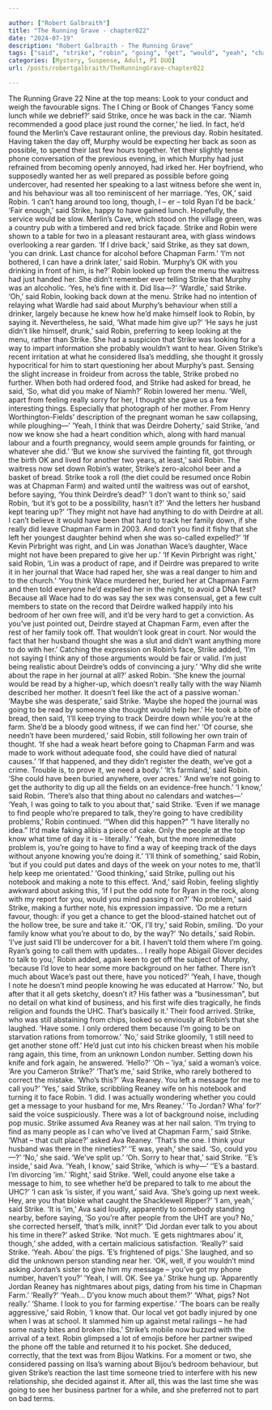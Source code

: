 ```yaml
---

author: ["Robert Galbraith"]
title: "The Running Grave - chapter022"
date: "2024-07-19"
description: "Robert Galbraith - The Running Grave"
tags: ["said", "strike", "robin", "going", "get", "would", "yeah", "chapman", "deirdre", "know", "murphy", "really", "think", "could", "farm", "find", "wace", "time", "ava", "day", "last", "prepared", "ok", "thought", "got"]
categories: [Mystery, Suspense, Adult, PI DUO]
url: /posts/robertgalbraith/TheRunningGrave-chapter022

---
```



The Running Grave
22
Nine at the top means:
Look to your conduct and weigh the favourable signs.
The I Ching or Book of Changes
‘Fancy some lunch while we debrief?’ said Strike, once he was back in the car. ‘Niamh recommended a good place just round the corner,’ he lied. In fact, he’d found the Merlin’s Cave restaurant online, the previous day.
Robin hesitated. Having taken the day off, Murphy would be expecting her back as soon as possible, to spend their last few hours together. Yet their slightly tense phone conversation of the previous evening, in which Murphy had just refrained from becoming openly annoyed, had irked her. Her boyfriend, who supposedly wanted her as well prepared as possible before going undercover, had resented her speaking to a last witness before she went in, and his behaviour was all too reminiscent of her marriage.
‘Yes, OK,’ said Robin. ‘I can’t hang around too long, though, I – er – told Ryan I’d be back.’
‘Fair enough,’ said Strike, happy to have gained lunch. Hopefully, the service would be slow.
Merlin’s Cave, which stood on the village green, was a country pub with a timbered and red brick façade. Strike and Robin were shown to a table for two in a pleasant restaurant area, with glass windows overlooking a rear garden.
‘If I drive back,’ said Strike, as they sat down, ‘you can drink. Last chance for alcohol before Chapman Farm.’
‘I’m not bothered, I can have a drink later,’ said Robin.
‘Murphy’s OK with you drinking in front of him, is he?’
Robin looked up from the menu the waitress had just handed her. She didn’t remember ever telling Strike that Murphy was an alcoholic.
‘Yes, he’s fine with it. Did Ilsa—?’
‘Wardle,’ said Strike.
‘Oh,’ said Robin, looking back down at the menu.
Strike had no intention of relaying what Wardle had said about Murphy’s behaviour when still a drinker, largely because he knew how he’d make himself look to Robin, by saying it. Nevertheless, he said,
‘What made him give up?’
‘He says he just didn’t like himself, drunk,’ said Robin, preferring to keep looking at the menu, rather than Strike. She had a suspicion that Strike was looking for a way to impart information she probably wouldn’t want to hear. Given Strike’s recent irritation at what he considered Ilsa’s meddling, she thought it grossly hypocritical for him to start questioning her about Murphy’s past.
Sensing the slight increase in froideur from across the table, Strike probed no further. When both had ordered food, and Strike had asked for bread, he said,
‘So, what did you make of Niamh?’
Robin lowered her menu.
‘Well, apart from feeling really sorry for her, I thought she gave us a few interesting things. Especially that photograph of her mother. From Henry Worthington-Fields’ description of the pregnant woman he saw collapsing, while ploughing—’
‘Yeah, I think that was Deirdre Doherty,’ said Strike, ‘and now we know she had a heart condition which, along with hard manual labour and a fourth pregnancy, would seem ample grounds for fainting, or whatever she did.’
‘But we know she survived the fainting fit, got through the birth OK and lived for another two years, at least,’ said Robin.
The waitress now set down Robin’s water, Strike’s zero-alcohol beer and a basket of bread. Strike took a roll (the diet could be resumed once Robin was at Chapman Farm) and waited until the waitress was out of earshot, before saying,
‘You think Deirdre’s dead?’
‘I don’t want to think so,’ said Robin, ‘but it’s got to be a possibility, hasn’t it?’
‘And the letters her husband kept tearing up?’
‘They might not have had anything to do with Deirdre at all. I can’t believe it would have been that hard to track her family down, if she really did leave Chapman Farm in 2003. And don’t you find it fishy that she left her youngest daughter behind when she was so-called expelled?’
‘If Kevin Pirbright was right, and Lin was Jonathan Wace’s daughter, Wace might not have been prepared to give her up.’
‘If Kevin Pirbright was right,’ said Robin, ‘Lin was a product of rape, and if Deirdre was prepared to write it in her journal that Wace had raped her, she was a real danger to him and to the church.’
‘You think Wace murdered her, buried her at Chapman Farm and then told everyone he’d expelled her in the night, to avoid a DNA test? Because all Wace had to do was say the sex was consensual, get a few cult members to state on the record that Deirdre walked happily into his bedroom of her own free will, and it’d be very hard to get a conviction. As you’ve just pointed out, Deirdre stayed at Chapman Farm, even after the rest of her family took off. That wouldn’t look great in court. Nor would the fact that her husband thought she was a slut and didn’t want anything more to do with her.’
Catching the expression on Robin’s face, Strike added,
‘I’m not saying I think any of those arguments would be fair or valid. I’m just being realistic about Deirdre’s odds of convincing a jury.’
‘Why did she write about the rape in her journal at all?’ asked Robin. ‘She knew the journal would be read by a higher-up, which doesn’t really tally with the way Niamh described her mother. It doesn’t feel like the act of a passive woman.’
‘Maybe she was desperate,’ said Strike. ‘Maybe she hoped the journal was going to be read by someone she thought would help her.’ He took a bite of bread, then said, ‘I’ll keep trying to track Deirdre down while you’re at the farm. She’d be a bloody good witness, if we can find her.’
‘Of course, she needn’t have been murdered,’ said Robin, still following her own train of thought. ‘If she had a weak heart before going to Chapman Farm and was made to work without adequate food, she could have died of natural causes.’
‘If that happened, and they didn’t register the death, we’ve got a crime. Trouble is, to prove it, we need a body.’
‘It’s farmland,’ said Robin. ‘She could have been buried anywhere, over acres.’
‘And we’re not going to get the authority to dig up all the fields on an evidence-free hunch.’
‘I know,’ said Robin. ‘There’s also that thing about no calendars and watches—’
‘Yeah, I was going to talk to you about that,’ said Strike.
‘Even if we manage to find people who’re prepared to talk, they’re going to have credibility problems,’ Robin continued. ‘“When did this happen?” “I have literally no idea.” It’d make faking alibis a piece of cake. Only the people at the top know what time of day it is – literally.’
‘Yeah, but the more immediate problem is, you’re going to have to find a way of keeping track of the days without anyone knowing you’re doing it.’
‘I’ll think of something,’ said Robin, ‘but if you could put dates and days of the week on your notes to me, that’ll help keep me orientated.’
‘Good thinking,’ said Strike, pulling out his notebook and making a note to this effect.
‘And,’ said Robin, feeling slightly awkward about asking this, ‘if I put the odd note for Ryan in the rock, along with my report for you, would you mind passing it on?’
‘No problem,’ said Strike, making a further note, his expression impassive. ‘Do me a return favour, though: if you get a chance to get the blood-stained hatchet out of the hollow tree, be sure and take it.’
‘OK, I’ll try,’ said Robin, smiling.
‘Do your family know what you’re about to do, by the way?’
‘No details,’ said Robin. ‘I’ve just said I’ll be undercover for a bit. I haven’t told them where I’m going. Ryan’s going to call them with updates… I really hope Abigail Glover decides to talk to you,’ Robin added, again keen to get off the subject of Murphy, ‘because I’d love to hear some more background on her father. There isn’t much about Wace’s past out there, have you noticed?’
‘Yeah, I have, though I note he doesn’t mind people knowing he was educated at Harrow.’
‘No, but after that it all gets sketchy, doesn’t it? His father was a “businessman”, but no detail on what kind of business, and his first wife dies tragically, he finds religion and founds the UHC. That’s basically it.’
Their food arrived. Strike, who was still abstaining from chips, looked so enviously at Robin’s that she laughed.
‘Have some. I only ordered them because I’m going to be on starvation rations from tomorrow.’
‘No,’ said Strike gloomily, ‘I still need to get another stone off.’
He’d just cut into his chicken breast when his mobile rang again, this time, from an unknown London number. Setting down his knife and fork again, he answered.
‘Hello?’
‘Oh – ’iya,’ said a woman’s voice. ‘Are you Cameron Strike?’
‘That’s me,’ said Strike, who rarely bothered to correct the mistake. ‘Who’s this?’
‘Ava Reaney. You left a message for me to call you?’
‘Yes,’ said Strike, scribbling Reaney wife on his notebook and turning it to face Robin. ‘I did. I was actually wondering whether you could get a message to your husband for me, Mrs Reaney.’
‘To Jordan? Wha’ for?’ said the voice suspiciously. There was a lot of background noise, including pop music. Strike assumed Ava Reaney was at her nail salon.
‘I’m trying to find as many people as I can who’ve lived at Chapman Farm,’ said Strike.
‘What – that cult place?’ asked Ava Reaney.
‘That’s the one. I think your husband was there in the nineties?’
‘’E was, yeah,’ she said.
‘So, could you—?’
‘No,’ she said. ‘We’ve split up.’
‘Oh. Sorry to hear that,’ said Strike.
‘’E’s inside,’ said Ava.
‘Yeah, I know,’ said Strike, ‘which is why—’
‘’E’s a bastard. I’m divorcing ’im.’
‘Right,’ said Strike. ‘Well, could anyone else take a message to him, to see whether he’d be prepared to talk to me about the UHC?’
‘I can ask ’is sister, if you want,’ said Ava. ‘She’s going up next week. Hey, are you that bloke what caught the Shacklewell Ripper?’
‘I am, yeah,’ said Strike.
‘It is ’im,’ Ava said loudly, apparently to somebody standing nearby, before saying, ‘So you’re after people from the UHT are you? No,’ she corrected herself, ‘that’s milk, innit?’
‘Did Jordan ever talk to you about his time in there?’ asked Strike.
‘Not much. ’E gets nightmares abou’ it, though,’ she added, with a certain malicious satisfaction.
‘Really?’ said Strike.
‘Yeah. Abou’ the pigs. ’E’s frightened of pigs.’
She laughed, and so did the unknown person standing near her.
‘OK, well, if you wouldn’t mind asking Jordan’s sister to give him my message – you’ve got my phone number, haven’t you?’
‘Yeah, I will. OK. See ya.’
Strike hung up.
‘Apparently Jordan Reaney has nightmares about pigs, dating from his time in Chapman Farm.’
‘Really?’
‘Yeah… D’you know much about them?’
‘What, pigs? Not really.’
‘Shame. I look to you for farming expertise.’
‘The boars can be really aggressive,’ said Robin, ‘I know that. Our local vet got badly injured by one when I was at school. It slammed him up against metal railings – he had some nasty bites and broken ribs.’
Strike’s mobile now buzzed with the arrival of a text. Robin glimpsed a lot of emojis before her partner swiped the phone off the table and returned it to his pocket.
She deduced, correctly, that the text was from Bijou Watkins. For a moment or two, she considered passing on Ilsa’s warning about Bijou’s bedroom behaviour, but given Strike’s reaction the last time someone tried to interfere with his new relationship, she decided against it. After all, this was the last time she was going to see her business partner for a while, and she preferred not to part on bad terms.
